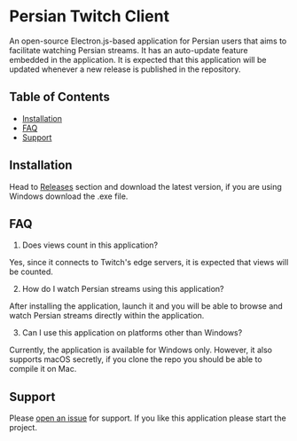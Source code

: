 # Persian Twitch Client
An open-source Electron.js-based application for Persian users that aims to facilitate watching Persian streams. It has an auto-update feature embedded in the application. It is expected that this application will be updated whenever a new release is published in the repository.

## Table of Contents

- [Installation](#installation)
- [FAQ](#faq)
- [Support](#support)

## Installation

Head to [Releases](https://github.com/alikhalilifar/persian-twitch-client/releases) section and download the latest version, if you are using Windows download the .exe file.

## FAQ

1. Does views count in this application?

Yes, since it connects to Twitch's edge servers, it is expected that views will be counted.

2. How do I watch Persian streams using this application?

  After installing the application, launch it and you will be able to browse and watch Persian streams directly within the application.

3. Can I use this application on platforms other than Windows?

  Currently, the application is available for Windows only. However, it also supports macOS secretly, if you clone the repo you should be able to compile it on Mac.

## Support

Please [open an issue](https://github.com/alikhalilifar/persian-twitch-client/issues/new) for support.
If you like this application please start the project.
